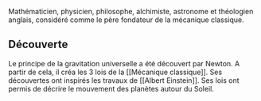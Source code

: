Mathématicien, physicien, philosophe, alchimiste, astronome et théologien anglais, considéré comme le père fondateur de la mécanique classique.
## Découverte
Le principe de la gravitation universelle a été découvert par Newton. A partir de cela, il créa les 3 lois de la [[Mécanique classique]]. Ses découvertes ont inspirés les travaux de [[Albert Einstein]].
Ses lois ont permis de décrire le mouvement des planètes autour du Soleil.